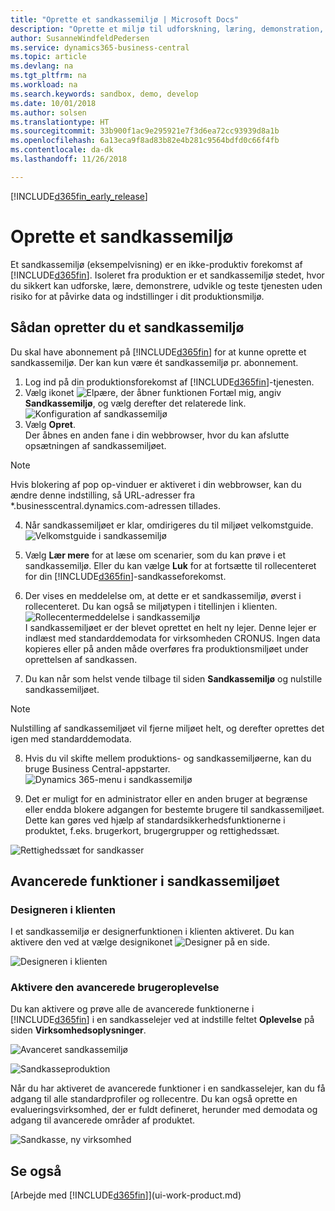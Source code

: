 ```yaml
---
title: "Oprette et sandkassemiljø | Microsoft Docs"
description: "Oprette et miljø til udforskning, læring, demonstration, udvikling og test."
author: SusanneWindfeldPedersen
ms.service: dynamics365-business-central
ms.topic: article
ms.devlang: na
ms.tgt_pltfrm: na
ms.workload: na
ms.search.keywords: sandbox, demo, develop
ms.date: 10/01/2018
ms.author: solsen
ms.translationtype: HT
ms.sourcegitcommit: 33b900f1ac9e295921e7f3d6ea72cc93939d8a1b
ms.openlocfilehash: 6a13eca9f8ad83b82e4b281c9564bdfd0c66f4fb
ms.contentlocale: da-dk
ms.lasthandoff: 11/26/2018

---
```

[!INCLUDE[d365fin_early_release](includes/d365fin_early_release.md.md)]

# <a name="create-a-sandbox-environment"></a>Oprette et sandkassemiljø
Et sandkassemiljø (eksempelvisning) er en ikke-produktiv forekomst af [!INCLUDE[d365fin](includes/d365fin_md.md)]. Isoleret fra produktion er et sandkassemiljø stedet, hvor du sikkert kan udforske, lære, demonstrere, udvikle og teste tjenesten uden risiko for at påvirke data og indstillinger i dit produktionsmiljø.

## <a name="to-create-a-sandbox-environment"></a>Sådan opretter du et sandkassemiljø
Du skal have abonnement på [!INCLUDE[d365fin](includes/d365fin_md.md)] for at kunne oprette et sandkassemiljø. Der kan kun være ét sandkassemiljø pr. abonnement.

1. Log ind på din produktionsforekomst af [!INCLUDE[d365fin](includes/d365fin_md.md)]-tjenesten.
2. Vælg ikonet ![Elpære, der åbner funktionen Fortæl mig](media/ui-search/search_small.png "Fortæl mig, hvad du vil foretage dig"), angiv **Sandkassemiljø**, og vælg derefter det relaterede link.
![Konfiguration af sandkassemiljø](./media/across-sandbox/sandbox-environment-setup.png)
3. Vælg **Opret**.  
  Der åbnes en anden fane i din webbrowser, hvor du kan afslutte opsætningen af sandkassemiljøet.
> [!NOTE]  
>  Hvis blokering af pop op-vinduer er aktiveret i din webbrowser, kan du ændre denne indstilling, så URL-adresser fra *.businesscentral.dynamics.com-adressen tillades.   

4. Når sandkassemiljøet er klar, omdirigeres du til miljøet velkomstguide.
![Velkomstguide i sandkassemiljø](./media/across-sandbox/sandbox-wizard.png)

5. Vælg **Lær mere** for at læse om scenarier, som du kan prøve i et sandkassemiljø. Eller du kan vælge **Luk** for at fortsætte til rollecenteret for din [!INCLUDE[d365fin](includes/d365fin_md.md)]-sandkasseforekomst.
6. Der vises en meddelelse om, at dette er et sandkassemiljø, øverst i rollecenteret. Du kan også se miljøtypen i titellinjen i klienten.
![Rollecentermeddelelse i sandkassemiljø](./media/across-sandbox/sandbox-rolecenter-notification.png)  
I sandkassemiljøet er der blevet oprettet en helt ny lejer. Denne lejer er indlæst med standarddemodata for virksomheden CRONUS. Ingen data kopieres eller på anden måde overføres fra produktionsmiljøet under oprettelsen af sandkassen.
7.  Du kan når som helst vende tilbage til siden **Sandkassemiljø** og nulstille sandkassemiljøet.
> [!NOTE]  
>  Nulstilling af sandkassemiljøet vil fjerne miljøet helt, og derefter oprettes det igen med standarddemodata.  

8.  Hvis du vil skifte mellem produktions- og sandkassemiljøerne, kan du bruge Business Central-appstarter.
![Dynamics 365-menu i sandkassemiljø](./media/across-sandbox/sandbox-dynamics365-menu.png)

9.  Det er muligt for en administrator eller en anden bruger at begrænse eller endda blokere adgangen for bestemte brugere til sandkassemiljøet. Dette kan gøres ved hjælp af standardsikkerhedsfunktionerne i produktet, f.eks. brugerkort, brugergrupper og rettighedssæt.

![Rettighedssæt for sandkasser](./media/across-sandbox/sandbox-permission-sets.png)

## <a name="advanced-functionality-in-the-sandbox-environment"></a>Avancerede funktioner i sandkassemiljøet
### <a name="the-in-client-designer"></a>Designeren i klienten
I et sandkassemiljø er designerfunktionen i klienten aktiveret. Du kan aktivere den ved at vælge designikonet ![Designer](./media/across-sandbox/sandbox-inclient-design-icon.png) på en side.

![Designeren i klienten](./media/across-sandbox/sandbox-inclient-designer.png)

### <a name="enable-the-advanced-user-experience"></a>Aktivere den avancerede brugeroplevelse
Du kan aktivere og prøve alle de avancerede funktionerne i [!INCLUDE[d365fin](includes/d365fin_md.md)] i en sandkasselejer ved at indstille feltet **Oplevelse** på siden **Virksomhedsoplysninger**.

![Avanceret sandkassemiljø](./media/across-sandbox/sandbox-advanced.png)

![Sandkasseproduktion](./media/across-sandbox/sandbox-production.png)

Når du har aktiveret de avancerede funktioner i en sandkasselejer, kan du få adgang til alle standardprofiler og rollecentre. Du kan også oprette en evalueringsvirksomhed, der er fuldt defineret, herunder med demodata og adgang til avancerede områder af produktet.

![Sandkasse, ny virksomhed](./media/across-sandbox/sandbox-newcompany.png)


## <a name="see-also"></a>Se også
[Arbejde med [!INCLUDE[d365fin](includes/d365fin_md.md)]](ui-work-product.md)  

